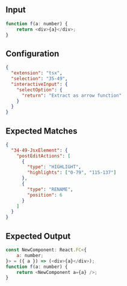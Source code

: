
## Input
```javascript input
function f(a: number) {
    return <div>{a}</div>;
}
```

## Configuration
```json configuration
{
  "extension": "tsx",
  "selection": "35-49",
  "interactiveInput": {
    "selectOption": {
      "return": "Extract as arrow function"
    }
  }
}
```

## Expected Matches
```json expected matches
{
  "34-49-JsxElement": {
    "postEditActions": [
      {
        "type": "HIGHLIGHT",
        "highlights": ["0-79", "115-137"]
      },
      {
        "type": "RENAME",
        "position": 6
      }
    ]
  }
}
```

## Expected Output
```javascript expected output
const NewComponent: React.FC<{
    a: number;
}> = ({ a }) => (<div>{a}</div>);
function f(a: number) {
    return <NewComponent a={a} />;
}
```
